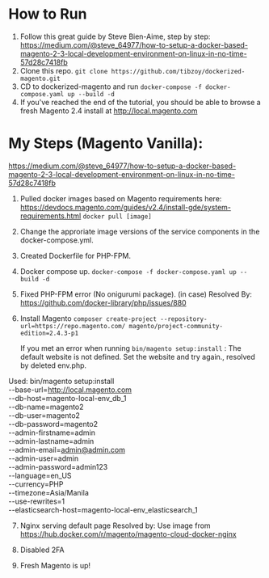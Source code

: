 # How to Run
1. Follow this great guide by Steve Bien-Aime, step by step: https://medium.com/@steve_64977/how-to-setup-a-docker-based-magento-2-3-local-development-environment-on-linux-in-no-time-57d28c7418fb
2. Clone this repo. ``` git clone https://github.com/tibzoy/dockerized-magento.git ```
3. CD to dockerized-magento and run ``` docker-compose -f docker-compose.yaml up --build -d ```
4. If you've reached the end of the tutorial, you should be able to browse a fresh Magento 2.4 install at http://local.magento.com


# My Steps (Magento Vanilla):
https://medium.com/@steve_64977/how-to-setup-a-docker-based-magento-2-3-local-development-environment-on-linux-in-no-time-57d28c7418fb

1. Pulled docker images based on Magento requirements here: https://devdocs.magento.com/guides/v2.4/install-gde/system-requirements.html
``` docker pull [image] ```

2. Change the approriate image versions of the service components in the docker-compose.yml.

3. Created Dockerfile for PHP-FPM.

4. Docker compose up.
``` docker-compose -f docker-compose.yaml up --build -d ```

5. Fixed PHP-FPM error (No onigurumi package). (in case)
	Resolved By:  https://github.com/docker-library/php/issues/880

6. Install Magento
	``` composer create-project --repository-url=https://repo.magento.com/ magento/project-community-edition=2.4.3-p1 ```

  	If you met an error when running ```bin/magento setup:install``` : The default website is not defined. Set the website and try again.,
  	resolved by deleted env.php.

  Used:
    bin/magento setup:install \
    --base-url=http://local.magento.com \
    --db-host=magento-local-env_db_1 \
    --db-name=magento2 \
    --db-user=magento2 \
    --db-password=magento2 \
    --admin-firstname=admin \
    --admin-lastname=admin \
    --admin-email=admin@admin.com \
    --admin-user=admin \
    --admin-password=admin123 \
    --language=en_US \
    --currency=PHP \
    --timezone=Asia/Manila \
    --use-rewrites=1 \
    --elasticsearch-host=magento-local-env_elasticsearch_1

7. Nginx serving default page
  Resolved by: Use image from https://hub.docker.com/r/magento/magento-cloud-docker-nginx 

8. Disabled 2FA

9. Fresh Magento is up!


